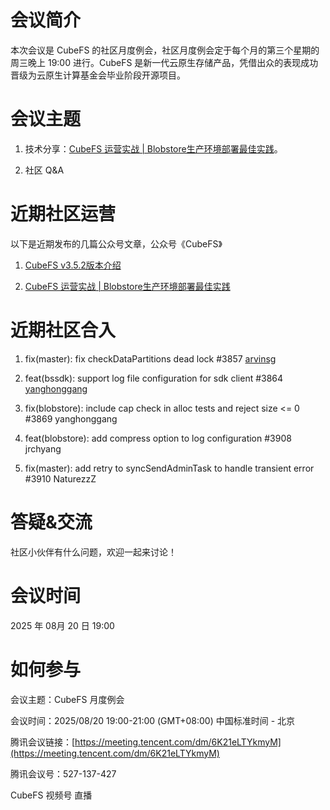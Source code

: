 # 会议简介

本次会议是 CubeFS 的社区月度例会，社区月度例会定于每个月的第三个星期的周三晚上 19:00 进行。CubeFS 是新一代云原生存储产品，凭借出众的表现成功晋级为云原生计算基金会毕业阶段开源项目。


# 会议主题

1. 技术分享：[CubeFS 运营实战 | Blobstore生产环境部署最佳实践](https://mp.weixin.qq.com/s/fTbtMiGTDM4TDGGH9srQOw)。

2. 社区 Q&A


# 近期社区运营

以下是近期发布的几篇公众号文章，公众号《CubeFS》

1. [CubeFS v3.5.2版本介绍](https://mp.weixin.qq.com/s/MY3205S7P9uBOWO3SjSEYQ)

2. [CubeFS 运营实战 | Blobstore生产环境部署最佳实践](https://mp.weixin.qq.com/s/fTbtMiGTDM4TDGGH9srQOw)



# 近期社区合入

1. fix(master): fix checkDataPartitions dead lock #3857 [arvinsg](https://github.com/arvinsg/cubefs/tree/bugfix/partition-check)

2. feat(bssdk): support log file configuration for sdk client #3864 [yanghonggang](https://github.com/yanghonggang)

3. fix(blobstore): include cap check in alloc tests and reject size <= 0 #3869 yanghonggang

4. feat(blobstore): add compress option to log configuration #3908 jrchyang

5. fix(master): add retry to syncSendAdminTask to handle transient error #3910 NaturezzZ



# 答疑&交流

社区小伙伴有什么问题，欢迎一起来讨论！


# 会议时间

2025 年 08月 20 日 19:00


# 如何参与

会议主题：CubeFS 月度例会

会议时间：2025/08/20 19:00-21:00 (GMT+08:00) 中国标准时间 - 北京

腾讯会议链接：[https://meeting.tencent.com/dm/6K21eLTYkmyM](https://meeting.tencent.com/dm/6K21eLTYkmyM)

腾讯会议号：527-137-427

CubeFS 视频号 直播



